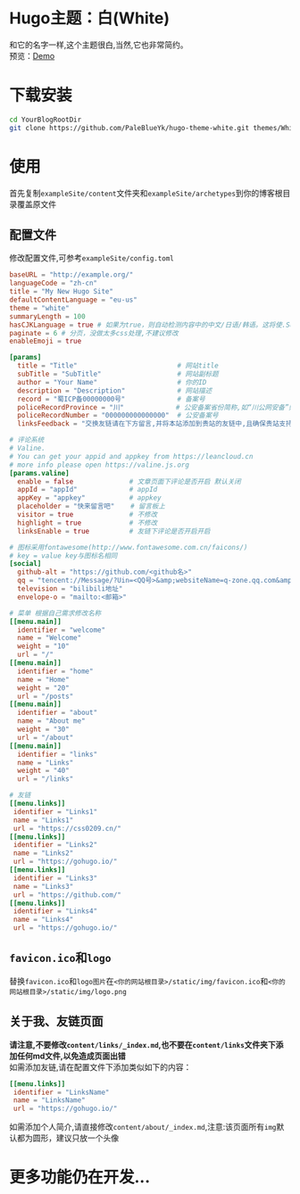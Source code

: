 # Hugo主题：白(White)
和它的名字一样,这个主题很白,当然,它也非常简约。  
预览：[Demo](https://css0209.cn)
# 下载安装
```bash
cd YourBlogRootDir
git clone https://github.com/PaleBlueYk/hugo-theme-white.git themes/White
```
# 使用
首先复制`exampleSite/content`文件夹和`exampleSite/archetypes`到你的博客根目录覆盖原文件

## 配置文件
修改配置文件,可参考`exampleSite/config.toml`
```toml
baseURL = "http://example.org/"
languageCode = "zh-cn"
title = "My New Hugo Site"
defaultContentLanguage = "eu-us"
theme = "white"
summaryLength = 100
hasCJKLanguage = true # 如果为true，则自动检测内容中的中文/日语/韩语。这将使.Summary和.WordCount正确行为的CJK语言。
paginate = 6 # 分页，没做太多css处理,不建议修改
enableEmoji = true

[params]
  title = "Title"                         # 网站title
  subTitle = "SubTitle"                   # 网站副标题
  author = "Your Name"                    # 你的ID
  description = "Description"             # 网站描述
  record = "蜀ICP备00000000号"             # 备案号
  policeRecordProvince = "川"             # 公安备案省份简称,如“川公网安备”则填"川"
  policeRecordNumber = "000000000000000"  # 公安备案号
  linksFeedback = "交换友链请在下方留言,并将本站添加到贵站的友链中,且确保贵站支持HTTPS协议!" # 友链页面下提示文字

# 评论系统
# Valine.
# You can get your appid and appkey from https://leancloud.cn
# more info please open https://valine.js.org
[params.valine]
  enable = false              # 文章页面下评论是否开启 默认关闭
  appId = "appId"             # appId
  appKey = "appkey"           # appkey
  placeholder = "快来留言吧"    # 留言板上
  visitor = true              # 不修改
  highlight = true            # 不修改
  linksEnable = true          # 友链下评论是否开启开启

# 图标采用fontawesome(http://www.fontawesome.com.cn/faicons/)
# key = value key与图标名相同
[social]
  github-alt = "https://github.com/<github名>"
  qq = "tencent://Message/?Uin=<QQ号>&amp;websiteName=q-zone.qq.com&amp;Menu=yes"
  television = "bilibili地址"
  envelope-o = "mailto:<邮箱>"

# 菜单 根据自己需求修改名称
[[menu.main]]
  identifier = "welcome"
  name = "Welcome"
  weight = "10"
  url = "/"
[[menu.main]]
  identifier = "home"
  name = "Home"
  weight = "20"
  url = "/posts"
[[menu.main]]
  identifier = "about"
  name = "About me"
  weight = "30"
  url = "/about"
[[menu.main]]
  identifier = "links"
  name = "Links"
  weight = "40"
  url = "/links"

# 友链
[[menu.links]]
 identifier = "Links1"
 name = "Links1"
 url = "https://css0209.cn/"
[[menu.links]]
 identifier = "Links2"
 name = "Links2"
 url = "https://gohugo.io/"
[[menu.links]]
 identifier = "Links3"
 name = "Links3"
 url = "https://github.com/"
[[menu.links]]
 identifier = "Links4"
 name = "Links4"
 url = "https://gohugo.io/"

```

## `favicon.ico`和`logo`
替换`favicon.ico`和`logo图片`在`<你的网站根目录>/static/img/favicon.ico`和`<你的网站根目录>/static/img/logo.png`

## 关于我、友链页面
**请注意,不要修改`content/links/_index.md`,也不要在`content/links`文件夹下添加任何md文件,以免造成页面出错**  
如需添加友链,请在配置文件下添加类似如下的内容：  
```toml
[[menu.links]]
 identifier = "LinksName"
 name = "LinksName"
 url = "https://gohugo.io/"
```
如需添加个人简介,请直接修改`content/about/_index.md`,注意:该页面所有`img`默认都为圆形，建议只放一个头像

# 更多功能仍在开发...